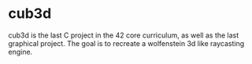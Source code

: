 # cub3d
cub3d is the last C project in the 42 core curriculum, as well as the last graphical project. The goal is to recreate a wolfenstein 3d like raycasting engine.
